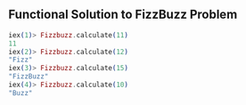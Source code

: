 ## Functional Solution to FizzBuzz Problem

```elixir
iex(1)> Fizzbuzz.calculate(11)
11
iex(2)> Fizzbuzz.calculate(12)
"Fizz"
iex(3)> Fizzbuzz.calculate(15)
"FizzBuzz"
iex(4)> Fizzbuzz.calculate(10)
"Buzz"
```